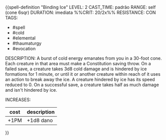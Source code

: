 {{spell-definition "Binding Ice"
LEVEL: 2
CAST_TIME: padrão
RANGE: self (cone 6sqr)
DURATION: imediata
%%CRIT: 20/2x%%
RESISTANCE: CON
TAGS:
- #spell 
- #cold 
- #elemental 
- #thaumaturgy 
- #evocation

DESCRIPTION:
A burst of cold energy emanates from you in a 30-foot cone. Each creature in that area must make a Constitution saving throw. On a failed save, a creature takes 3d8 cold damage and is hindered by ice formations for 1 minute, or until it or another creature within reach of it uses an action to break away the ice. A creature hindered by ice has its speed reduced to 0. On a successful save, a creature takes half as much damage and isn't hindered by ice.

INCREASES:

| cost | description |
| ---- | ----------- |
| +1PM | +1d8 dano   |

}}